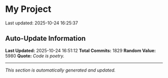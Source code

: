 # My Project


Last updated: 2025-10-24 16:25:37












































































































































































































































































































































































































































































































































































































































































































































































































































































































































































































































































































































































































































































































































































































































































































































































































































































































































































































































































































































































































































































































































































































































































































## Auto-Update Information

**Last Updated:** 2025-10-24 16:51:12
**Total Commits:** 1829
**Random Value:** 5980
**Quote:** _Code is poetry._

---
_This section is automatically generated and updated._